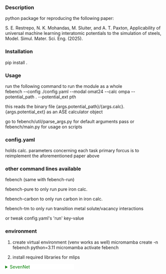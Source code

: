### Description
python package for reproducing the following paper: 

S. E. Restrepo, N. K. Mohandas, M. Sluiter, and A. T. Paxton, Applicability of universal machine learning interatomic potentials to the simulation of steels, Model. Simul. Mater. Sci. Eng. (2025).

### Installation
pip install .

### Usage
run the following  command to run the module as a whole <br>
febench --config ./config.yaml --modal omat24 --calc ompa --potential_path . --potential_ext pth

this reads the binary file {args.potential_path}/{args.calc}.{args.potential_ext}
as an ASE calculator object

go to febench/util/parse_args.py for default arguments pass
or febench/main.py for usage on scripts

### config.yaml
holds calc. parameters concerning each task
primary forcus is to reimplement the aforementioned paper above

### other command lines available
febench (same with febench-run)

febench-pure to only run pure iron calc.

febench-carbon to only run carbon in iron calc.

febench-tm to only run transition metal solute/vacancy interactions

or tweak config.yaml's 'run' key-value

### environment
1. create virtual environment (venv works as well)
micromamba create -n febench python=3.11
micromamba activate febench

2. install required libraries for mlips

<details><<summary style="background-color:white;color:green;font-weight:normal;width:220px;">SevenNet</summary>
pip install torchvision torchaudio --index-url https://download.pytorch.org/whl/cu121<br>
pip install torch==2.5.1 torchvision torchaudio --index-url https://download.pytorch.org/whl/cu121<br>
pip install torch-scatter -f https://data.pyg.org/whl/torch-2.5.1+cu121.html <br><br>

pip install sevenn ase matscipy <br>
<details>

3. install package 
git clone git@github.com:dnlf1ff/febench.git
cd ./febench
pip install . 
